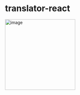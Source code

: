 ﻿# translator-react
<img width="233" alt="image" src="https://github.com/user-attachments/assets/8c71a205-94ec-4922-a444-6297f1a86740" />
